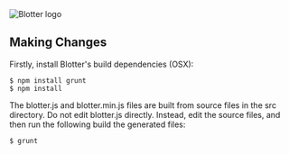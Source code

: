 <img src="https://github.com/bradley/Blotter/blob/assets/images/logo.png" alt="Blotter logo" styles="margin-left: -17px"/>


## Making Changes

Firstly, install Blotter's build dependencies (OSX):

```
$ npm install grunt
$ npm install
```

The blotter.js and blotter.min.js files are built from source files in the src directory. Do not edit blotter.js directly. Instead, edit the source files, and then run the following build the generated files:

```
$ grunt
```
